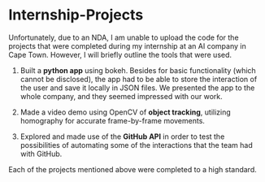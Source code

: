 # Internship-Projects

Unfortunately, due to an NDA, I am unable to upload the code for the projects that were completed during my internship at an AI company in Cape Town.
However, I will briefly outline the tools that were used.

1. Built a **python app** using bokeh. Besides for basic functionality (which cannot be disclosed), the app had to be able to store the interaction of the user and save it locally in JSON files. We presented the app to the whole company, and they seemed impressed with our work.

2. Made a video demo using OpenCV of **object tracking**, utilizing homography for accurate frame-by-frame movements.

3. Explored and made use of the **GitHub API** in order to test the possibilities of automating some of the interactions that the team had with GitHub.

Each of the projects mentioned above were completed to a high standard.
